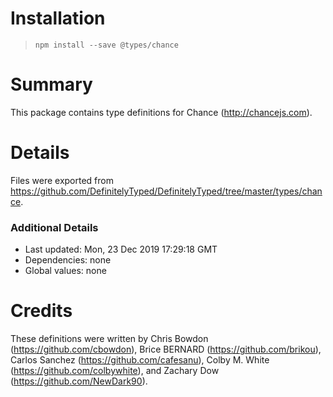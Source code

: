 # Installation
> `npm install --save @types/chance`

# Summary
This package contains type definitions for Chance (http://chancejs.com).

# Details
Files were exported from https://github.com/DefinitelyTyped/DefinitelyTyped/tree/master/types/chance.

### Additional Details
 * Last updated: Mon, 23 Dec 2019 17:29:18 GMT
 * Dependencies: none
 * Global values: none

# Credits
These definitions were written by Chris Bowdon (https://github.com/cbowdon), Brice BERNARD (https://github.com/brikou), Carlos Sanchez (https://github.com/cafesanu), Colby M. White (https://github.com/colbywhite), and Zachary Dow (https://github.com/NewDark90).
